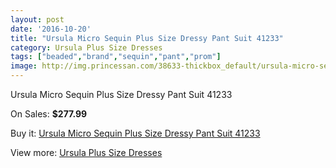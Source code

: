 ```yaml
---
layout: post
date: '2016-10-20'
title: "Ursula Micro Sequin Plus Size Dressy Pant Suit 41233"
category: Ursula Plus Size Dresses
tags: ["beaded","brand","sequin","pant","prom"]
image: http://img.princessan.com/38633-thickbox_default/ursula-micro-sequin-plus-size-dressy-pant-suit-41233.jpg
---
```

Ursula Micro Sequin Plus Size Dressy Pant Suit 41233

On Sales: **$277.99**
<a href="https://www.princessan.com/en/17877-ursula-micro-sequin-plus-size-dressy-pant-suit-41233.html"><amp-img layout="responsive" width="600" height="600" src="//img.princessan.com/38633-thickbox_default/ursula-micro-sequin-plus-size-dressy-pant-suit-41233.jpg" alt="Ursula Micro Sequin Plus Size Dressy Pant Suit 41233 0" /></a>
<a href="https://www.princessan.com/en/17877-ursula-micro-sequin-plus-size-dressy-pant-suit-41233.html"><amp-img layout="responsive" width="600" height="600" src="//img.princessan.com/38634-thickbox_default/ursula-micro-sequin-plus-size-dressy-pant-suit-41233.jpg" alt="Ursula Micro Sequin Plus Size Dressy Pant Suit 41233 1" /></a>
<a href="https://www.princessan.com/en/17877-ursula-micro-sequin-plus-size-dressy-pant-suit-41233.html"><amp-img layout="responsive" width="600" height="600" src="//img.princessan.com/38635-thickbox_default/ursula-micro-sequin-plus-size-dressy-pant-suit-41233.jpg" alt="Ursula Micro Sequin Plus Size Dressy Pant Suit 41233 2" /></a>

Buy it: [Ursula Micro Sequin Plus Size Dressy Pant Suit 41233](https://www.princessan.com/en/17877-ursula-micro-sequin-plus-size-dressy-pant-suit-41233.html "Ursula Micro Sequin Plus Size Dressy Pant Suit 41233")

View more: [Ursula Plus Size Dresses](https://www.princessan.com/en/156- "Ursula Plus Size Dresses")